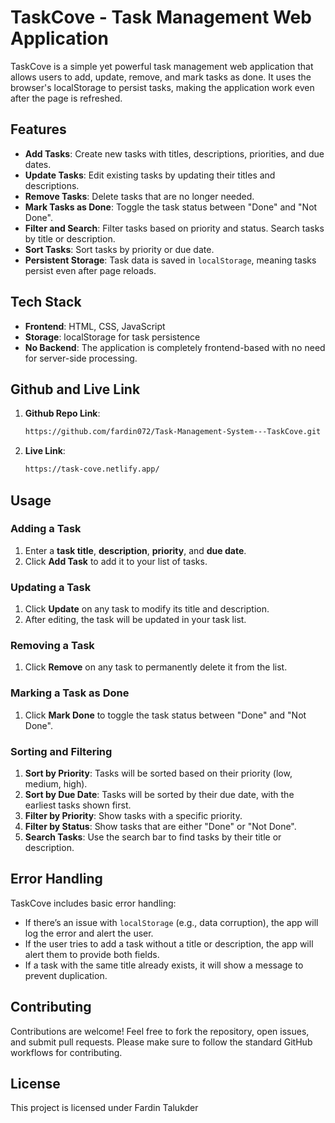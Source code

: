 # TaskCove - Task Management Web Application

TaskCove is a simple yet powerful task management web application that allows users to add, update, remove, and mark tasks as done. It uses the browser's localStorage to persist tasks, making the application work even after the page is refreshed.

## Features

- **Add Tasks**: Create new tasks with titles, descriptions, priorities, and due dates.
- **Update Tasks**: Edit existing tasks by updating their titles and descriptions.
- **Remove Tasks**: Delete tasks that are no longer needed.
- **Mark Tasks as Done**: Toggle the task status between "Done" and "Not Done".
- **Filter and Search**: Filter tasks based on priority and status. Search tasks by title or description.
- **Sort Tasks**: Sort tasks by priority or due date.
- **Persistent Storage**: Task data is saved in `localStorage`, meaning tasks persist even after page reloads.

## Tech Stack

- **Frontend**: HTML, CSS, JavaScript
- **Storage**: localStorage for task persistence
- **No Backend**: The application is completely frontend-based with no need for server-side processing.

## Github and Live Link


1. **Github Repo Link**:
    ```bash
    https://github.com/fardin072/Task-Management-System---TaskCove.git
    ```
2. **Live Link**:
    ```bash
    https://task-cove.netlify.app/
    ```

## Usage

### Adding a Task
1. Enter a **task title**, **description**, **priority**, and **due date**.
2. Click **Add Task** to add it to your list of tasks.

### Updating a Task
1. Click **Update** on any task to modify its title and description.
2. After editing, the task will be updated in your task list.

### Removing a Task
1. Click **Remove** on any task to permanently delete it from the list.

### Marking a Task as Done
1. Click **Mark Done** to toggle the task status between "Done" and "Not Done".

### Sorting and Filtering
1. **Sort by Priority**: Tasks will be sorted based on their priority (low, medium, high).
2. **Sort by Due Date**: Tasks will be sorted by their due date, with the earliest tasks shown first.
3. **Filter by Priority**: Show tasks with a specific priority.
4. **Filter by Status**: Show tasks that are either "Done" or "Not Done".
5. **Search Tasks**: Use the search bar to find tasks by their title or description.

## Error Handling

TaskCove includes basic error handling:
- If there’s an issue with `localStorage` (e.g., data corruption), the app will log the error and alert the user.
- If the user tries to add a task without a title or description, the app will alert them to provide both fields.
- If a task with the same title already exists, it will show a message to prevent duplication.

## Contributing

Contributions are welcome! Feel free to fork the repository, open issues, and submit pull requests. Please make sure to follow the standard GitHub workflows for contributing.

## License

This project is licensed under Fardin Talukder
